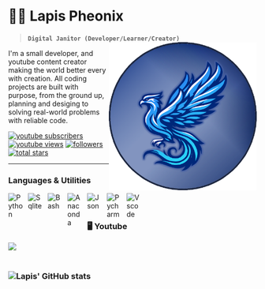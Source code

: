# 🐦‍🔥 Lapis Pheonix

> **`Digital Janitor (Developer/Learner/Creator)`**
> <img src="88260244.png" width="300px" align="right"/>

I'm a small developer, and youtube content creator making the world better every with creation. All coding projects are built with purpose, from the ground up, planning and desiging to solving real-world problems with reliable code.

<p align="left">
    <a href="https://www.youtube.com/@lapispheonix7569?sub_confirmation=1">
        <img alt="youtube subscribers" title="Subscribe to my YouTube channel" src="https://custom-icon-badges.demolab.com/youtube/channel/subscribers/UC0JbuZxOU1b0lC6N_Js7_sg?color=%23E05D44&label=SUBSCRIBE&logo=video&logoColor=white&style=for-the-badge&labelColor=CE4630"/></a> 
    <a href="https://www.youtube.com/@lapispheonix7569">
        <img alt="youtube views" title="YouTube views" src="https://custom-icon-badges.demolab.com/youtube/channel/views/UC0JbuZxOU1b0lC6N_Js7_sg?color=%23E1AD0E&logo=eye&logoColor=white&style=for-the-badge&labelColor=C79600"/></a> 
    <a href="https://github.com/LapisPhoenix?tab=followers">
        <img alt="followers" title="Follow me on Github" src="https://custom-icon-badges.demolab.com/github/followers/LapisPhoenix?color=236ad3&labelColor=1155ba&style=for-the-badge&logo=person-add&label=Follow&logoColor=white"/></a>
    <a href="https://github.com/LapisPhoenix?tab=repositories&sort=stargazers">
        <img alt="total stars" title="Total stars on GitHub" src="https://custom-icon-badges.demolab.com/github/stars/LapisPhoenix?color=55960c&style=for-the-badge&labelColor=488207&logo=star"/></a>
</p>

---

### Languages & Utilities

<img align="left" alt="Python" width="30px" style="padding-right:10px;" src="https://cdn.jsdelivr.net/gh/devicons/devicon/icons/python/python-plain.svg" />
<img align="left" alt="Sqlite" width="30px" style="padding-right:10px;" src="https://cdn.jsdelivr.net/gh/devicons/devicon@latest/icons/azuresqldatabase/azuresqldatabase-original.svg" />
<img align="left" alt="Bash" width="30px" style="padding-right:10px;" src="https://cdn.jsdelivr.net/gh/devicons/devicon@latest/icons/bash/bash-original.svg" />
<img align="left" alt="Anaconda" width="30px" style="padding-right:10px;" src="https://cdn.jsdelivr.net/gh/devicons/devicon@latest/icons/anaconda/anaconda-original.svg" />
<img align="left" alt="Json" width="30px" style="padding-right:10px;" src="https://cdn.jsdelivr.net/gh/devicons/devicon@latest/icons/json/json-plain.svg" />
<img align="left" alt="Pycharm" width="30px" style="padding-right:10px;" src="https://cdn.jsdelivr.net/gh/devicons/devicon@latest/icons/pycharm/pycharm-original.svg" />
<img align="left" alt="Vscode" width="30px" style="padding-right:10px;" src="https://cdn.jsdelivr.net/gh/devicons/devicon@latest/icons/vscode/vscode-original.svg" />
<br />

#

### 🖥️ Youtube

<!-- BEGIN YOUTUBE-CARDS -->
<!-- END YOUTUBE-CARDS -->

[<img src="https://custom-icon-badges.demolab.com/badge/-Subscribe%20For%20More-red?style=for-the-badge&logo=video&logoColor=white"/>](https://www.youtube.com/@lapispheonix7569?sub_confirmation=1)

#

### ![Lapis' GitHub stats](https://github-readme-stats.vercel.app/api?username=lapisphoenix&show_icons=true&theme=dracula)

